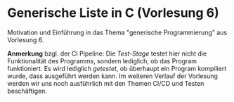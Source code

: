 # Generische Liste in C (Vorlesung 6)

Motivation und Einführung in das Thema "generische Programmierung" aus Vorlesung 6.

**Anmerkung** bzgl. der CI Pipeline: Die *Test-Stage* testet hier nicht die Funktionalität des Programms, sondern lediglich, ob das Program funktioniert. Es wird lediglich *getestet*, ob überhaupt ein Program kompiliert wurde, dass ausgeführt werden kann. Im weiteren Verlauf der Vorlesung werden wir uns noch ausführlich mit den Themen CI/CD und Testen beschäftigen.